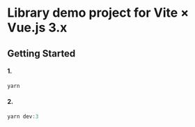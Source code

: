 # Library demo project for Vite × Vue.js 3.x

## Getting Started
#### 1.

```powershell
yarn
```

#### 2.
```powershell
yarn dev:3
```